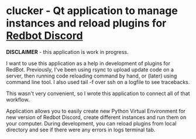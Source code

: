 # clucker - Qt application to manage instances and reload plugins for [Redbot Discord](https://github.com/Cog-Creators/Red-DiscordBot)
**DISCLAIMER** - this application is work in progress.

I want to use this application as a help in development of plugins for RedBot. 
Previously, I've been using rsync to upload update code on a server, then running code reloading command by hand, 
or (later) using command line tool. I also used tail -f over ssh on a logfile to see tracebacks.

This wasn't very convenient, so I wrote this application to connect all of that workflow.

Application allows you to easily create new Python Virtual Environment for new version of Redbot Discord, create different instances and run them on your computer. During development, you can reload plugins from local directory and see if there were any errors in logs terminal tab.
